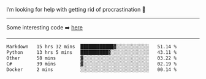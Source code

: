I’m looking for help with getting rid of procrastination 🤔

-----

Some interesting code :arrow_right: [here](https://github.com/zhen8838/playground)

-----

<!--START_SECTION:waka-->

```txt
Markdown   15 hrs 32 mins  ████████████▓░░░░░░░░░░░░   51.14 %
Python     13 hrs 5 mins   ██████████▓░░░░░░░░░░░░░░   43.11 %
Other      58 mins         ▓░░░░░░░░░░░░░░░░░░░░░░░░   03.22 %
C#         39 mins         ▓░░░░░░░░░░░░░░░░░░░░░░░░   02.19 %
Docker     2 mins          ░░░░░░░░░░░░░░░░░░░░░░░░░   00.14 %
```

<!--END_SECTION:waka-->

<!--
**zhen8838/zhen8838** is a ✨ _special_ ✨ repository because its `README.md` (this file) appears on your GitHub profile.

Here are some ideas to get you started:

- 🔭 I’m currently working on ...
- 🌱 I’m currently learning ...
- 👯 I’m looking to collaborate on ...
 ...
- 💬 Ask me about ...
- 📫 How to reach me: ...
- 😄 Pronouns: ...
- ⚡ Fun fact: ...
-->
